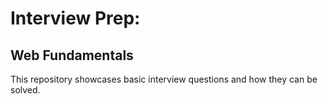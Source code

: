 # Interview Prep:

## Web Fundamentals

This repository showcases basic interview questions and how they can be solved.